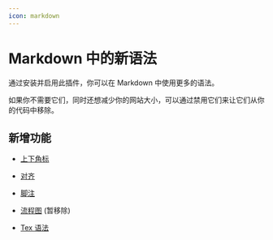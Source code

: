 ```yaml
---
icon: markdown
---
```


# Markdown 中的新语法

通过安装并启用此插件，你可以在 Markdown 中使用更多的语法。

如果你不需要它们，同时还想减少你的网站大小，可以通过禁用它们来让它们从你的代码中移除。

## 新增功能

- [上下角标](sup-sub.md)

- [对齐](align.md)

- [脚注](footnote.md)

- [流程图](flowchart.md) (暂移除)

- [Tex 语法](tex.md)
